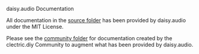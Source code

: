 daisy.audio Documentation

All documentation in the [source folder](../source) has been provided by daisy.audio under the MIT License.

Please see the [community folder](../community) for documentation created by the clectric.diy Community to augment what has been provided by daisy.audio.
